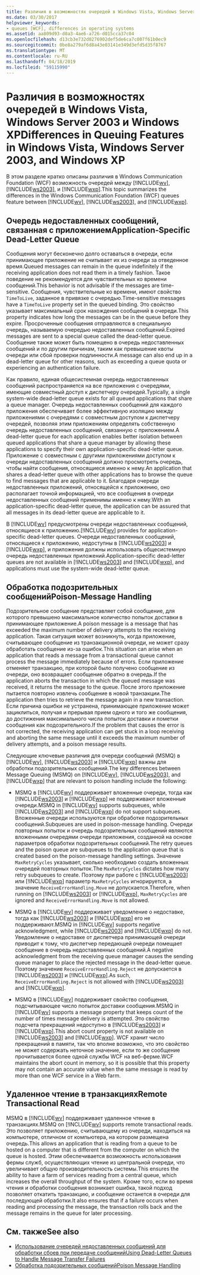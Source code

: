 ```yaml
---
title: Различия в возможностях очередей в Windows Vista, Windows Server 2003 и Windows XP
ms.date: 03/30/2017
helpviewer_keywords:
- queues [WCF], differences in operating systems
ms.assetid: aa809d93-d0a3-4ae6-a726-d015cca37c04
ms.openlocfilehash: d13cb3e732d0276902def5de6ca7c007f61b0ec9
ms.sourcegitcommit: 0be8a279af6d8a43e03141e349d3efd5d35f8767
ms.translationtype: MT
ms.contentlocale: ru-RU
ms.lasthandoff: 04/18/2019
ms.locfileid: "59115990"
---
```

# <a name="differences-in-queuing-features-in-windows-vista-windows-server-2003-and-windows-xp"></a><span data-ttu-id="6aa5f-102">Различия в возможностях очередей в Windows Vista, Windows Server 2003 и Windows XP</span><span class="sxs-lookup"><span data-stu-id="6aa5f-102">Differences in Queuing Features in Windows Vista, Windows Server 2003, and Windows XP</span></span>
<span data-ttu-id="6aa5f-103">В этом разделе кратко описаны различия в Windows Communication Foundation (WCF) возможность очередей между [!INCLUDE[wv](../../../../includes/wv-md.md)], [!INCLUDE[ws2003](../../../../includes/ws2003-md.md)], и [!INCLUDE[wxp](../../../../includes/wxp-md.md)].</span><span class="sxs-lookup"><span data-stu-id="6aa5f-103">This topic summarizes the differences in the Windows Communication Foundation (WCF) queues feature between [!INCLUDE[wv](../../../../includes/wv-md.md)], [!INCLUDE[ws2003](../../../../includes/ws2003-md.md)], and [!INCLUDE[wxp](../../../../includes/wxp-md.md)].</span></span>  
  
## <a name="application-specific-dead-letter-queue"></a><span data-ttu-id="6aa5f-104">Очередь недоставленных сообщений, связанная с приложением</span><span class="sxs-lookup"><span data-stu-id="6aa5f-104">Application-Specific Dead-Letter Queue</span></span>  
 <span data-ttu-id="6aa5f-105">Сообщения могут бесконечно долго оставаться в очереди, если принимающее приложение не считывает их из очереди за отведенное время.</span><span class="sxs-lookup"><span data-stu-id="6aa5f-105">Queued messages can remain in the queue indefinitely if the receiving application does not read them in a timely fashion.</span></span> <span data-ttu-id="6aa5f-106">Такое поведение не рекомендуется для чувствительных ко времени сообщений.</span><span class="sxs-lookup"><span data-stu-id="6aa5f-106">This behavior is not advisable if the messages are time-sensitive.</span></span> <span data-ttu-id="6aa5f-107">Сообщения, чувствительные ко времени, имеют свойство `TimeToLive`, заданное в привязке с очередью.</span><span class="sxs-lookup"><span data-stu-id="6aa5f-107">Time-sensitive messages have a `TimeToLive` property set in the queued binding.</span></span> <span data-ttu-id="6aa5f-108">Это свойство указывает максимальный срок нахождения сообщений в очереди.</span><span class="sxs-lookup"><span data-stu-id="6aa5f-108">This property indicates how long the messages can be in the queue before they expire.</span></span> <span data-ttu-id="6aa5f-109">Просроченные сообщения отправляются в специальную очередь, называемую очередью недоставленных сообщений.</span><span class="sxs-lookup"><span data-stu-id="6aa5f-109">Expired messages are sent to a special queue called the dead-letter queue.</span></span> <span data-ttu-id="6aa5f-110">Сообщение также может быть помещено в очередь недоставленных сообщений и по другим причинам, таким как превышение квоты очереди или сбой проверки подлинности.</span><span class="sxs-lookup"><span data-stu-id="6aa5f-110">A message can also end up in a dead-letter queue for other reasons, such as exceeding a queue quota or experiencing an authentication failure.</span></span>  
  
 <span data-ttu-id="6aa5f-111">Как правило, единая общесистемная очередь недоставленных сообщений распространяется на все приложения с очередями, имеющие совместный доступ к диспетчеру очередей.</span><span class="sxs-lookup"><span data-stu-id="6aa5f-111">Typically, a single system-wide dead-letter queue exists for all queued applications that share a queue manager.</span></span> <span data-ttu-id="6aa5f-112">Очередь недоставленных сообщений для каждого приложения обеспечивает более эффективную изоляцию между приложениями с очередями с совместным доступом к диспетчеру очередей, позволяя этим приложениям определять собственную очередь недоставленных сообщений, связанную с приложением.</span><span class="sxs-lookup"><span data-stu-id="6aa5f-112">A dead-letter queue for each application enables better isolation between queued applications that share a queue manager by allowing these applications to specify their own application-specific dead-letter queue.</span></span> <span data-ttu-id="6aa5f-113">Приложение с совместным с другими приложениями доступом к очереди недоставленных сообщений должно просмотреть очередь, чтобы найти сообщения, относящиеся именно к нему.</span><span class="sxs-lookup"><span data-stu-id="6aa5f-113">An application that shares a dead-letter queue with other applications has to browse the queue to find messages that are applicable to it.</span></span> <span data-ttu-id="6aa5f-114">Благодаря очереди недоставленных приложений, относящейся к приложению, оно располагает точной информацией, что все сообщения в очереди недоставленных сообщений применимы именно к нему.</span><span class="sxs-lookup"><span data-stu-id="6aa5f-114">With an application-specific dead-letter queue, the application can be assured that all messages in its dead-letter queue are applicable to it.</span></span>  
  
 <span data-ttu-id="6aa5f-115">В [!INCLUDE[wv](../../../../includes/wv-md.md)] предусмотрены очереди недоставленных сообщений, относящиеся к приложению.</span><span class="sxs-lookup"><span data-stu-id="6aa5f-115">[!INCLUDE[wv](../../../../includes/wv-md.md)] provides for application-specific dead-letter queues.</span></span> <span data-ttu-id="6aa5f-116">Очереди недоставленных сообщений, относящиеся к приложению, недоступны в [!INCLUDE[ws2003](../../../../includes/ws2003-md.md)] и [!INCLUDE[wxp](../../../../includes/wxp-md.md)], и приложения должны использовать общесистемную очередь недоставленных приложений.</span><span class="sxs-lookup"><span data-stu-id="6aa5f-116">Application-specific dead-letter queues are not available in [!INCLUDE[ws2003](../../../../includes/ws2003-md.md)] and [!INCLUDE[wxp](../../../../includes/wxp-md.md)], and applications must use the system-wide dead-letter queue.</span></span>  
  
## <a name="poison-message-handling"></a><span data-ttu-id="6aa5f-117">Обработка подозрительных сообщений</span><span class="sxs-lookup"><span data-stu-id="6aa5f-117">Poison-Message Handling</span></span>  
 <span data-ttu-id="6aa5f-118">Подозрительное сообщение представляет собой сообщение, для которого превышено максимальное количество попыток доставки в принимающее приложение.</span><span class="sxs-lookup"><span data-stu-id="6aa5f-118">A poison message is a message that has exceeded the maximum number of delivery attempts to the receiving application.</span></span> <span data-ttu-id="6aa5f-119">Такая ситуация может возникнуть, когда приложение, считывающее сообщение из транзакционной очереди, не может сразу обработать сообщение из-за ошибок.</span><span class="sxs-lookup"><span data-stu-id="6aa5f-119">This situation can arise when an application that reads a message from a transactional queue cannot process the message immediately because of errors.</span></span> <span data-ttu-id="6aa5f-120">Если приложение отменяет транзакцию, при которой было получено сообщение из очереди, оно возвращает сообщение обратно в очередь.</span><span class="sxs-lookup"><span data-stu-id="6aa5f-120">If the application aborts the transaction in which the queued message was received, it returns the message to the queue.</span></span> <span data-ttu-id="6aa5f-121">После этого приложение пытается повторно извлечь сообщение в новой транзакции.</span><span class="sxs-lookup"><span data-stu-id="6aa5f-121">The application then tries to retrieve the message again in a new transaction.</span></span> <span data-ttu-id="6aa5f-122">Если причина ошибки не устранена, принимающее приложение может зациклиться, получая и прерывая прием одного и того же сообщения, до достижения максимального числа попыток доставки и пометки сообщения как подозрительного.</span><span class="sxs-lookup"><span data-stu-id="6aa5f-122">If the problem that causes the error is not corrected, the receiving application can get stuck in a loop receiving and aborting the same message until it exceeds the maximum number of delivery attempts, and a poison message results.</span></span>  
  
 <span data-ttu-id="6aa5f-123">Следующие ключевые различия для очереди сообщений (MSMQ) в [!INCLUDE[wv](../../../../includes/wv-md.md)], [!INCLUDE[ws2003](../../../../includes/ws2003-md.md)] и [!INCLUDE[wxp](../../../../includes/wxp-md.md)] важны для обработки подозрительных сообщений.</span><span class="sxs-lookup"><span data-stu-id="6aa5f-123">The key differences between Message Queuing (MSMQ) on [!INCLUDE[wv](../../../../includes/wv-md.md)], [!INCLUDE[ws2003](../../../../includes/ws2003-md.md)], and [!INCLUDE[wxp](../../../../includes/wxp-md.md)] that are relevant to poison handling include the following:</span></span>  
  
-   <span data-ttu-id="6aa5f-124">MSMQ в [!INCLUDE[wv](../../../../includes/wv-md.md)] поддерживает вложенные очереди, тогда как [!INCLUDE[ws2003](../../../../includes/ws2003-md.md)] и [!INCLUDE[wxp](../../../../includes/wxp-md.md)] не поддерживают вложенные очереди.</span><span class="sxs-lookup"><span data-stu-id="6aa5f-124">MSMQ in [!INCLUDE[wv](../../../../includes/wv-md.md)] supports subqueues, while [!INCLUDE[ws2003](../../../../includes/ws2003-md.md)] and [!INCLUDE[wxp](../../../../includes/wxp-md.md)] do not support subqueues.</span></span> <span data-ttu-id="6aa5f-125">Вложенные очереди используются при обработке подозрительных сообщений.</span><span class="sxs-lookup"><span data-stu-id="6aa5f-125">Subqueues are used in poison-message handling.</span></span> <span data-ttu-id="6aa5f-126">Очереди повторных попыток и очередь подозрительных сообщений являются вложенными очередями очереди приложения, созданной на основе параметров обработки подозрительных сообщений.</span><span class="sxs-lookup"><span data-stu-id="6aa5f-126">The retry queues and the poison queue are subqueues to the application queue that is created based on the poison-message handling settings.</span></span> <span data-ttu-id="6aa5f-127">Значение `MaxRetryCycles` указывает, сколько необходимо создать вложенных очередей повторных попыток.</span><span class="sxs-lookup"><span data-stu-id="6aa5f-127">The `MaxRetryCycles` dictates how many retry subqueues to create.</span></span> <span data-ttu-id="6aa5f-128">Поэтому при работе с [!INCLUDE[ws2003](../../../../includes/ws2003-md.md)] или [!INCLUDE[wxp](../../../../includes/wxp-md.md)] параметр `MaxRetryCycles` игнорируется, а значение `ReceiveErrorHandling.Move` не допускается.</span><span class="sxs-lookup"><span data-stu-id="6aa5f-128">Therefore, when running on [!INCLUDE[ws2003](../../../../includes/ws2003-md.md)] or [!INCLUDE[wxp](../../../../includes/wxp-md.md)], `MaxRetryCycles` are ignored and `ReceiveErrorHandling.Move` is not allowed.</span></span>  
  
-   <span data-ttu-id="6aa5f-129">MSMQ в [!INCLUDE[wv](../../../../includes/wv-md.md)] поддерживает уведомление о недоставке, тогда как [!INCLUDE[ws2003](../../../../includes/ws2003-md.md)] и [!INCLUDE[wxp](../../../../includes/wxp-md.md)] его не поддерживают.</span><span class="sxs-lookup"><span data-stu-id="6aa5f-129">MSMQ in [!INCLUDE[wv](../../../../includes/wv-md.md)] supports negative acknowledgment, while [!INCLUDE[ws2003](../../../../includes/ws2003-md.md)] and [!INCLUDE[wxp](../../../../includes/wxp-md.md)] do not.</span></span> <span data-ttu-id="6aa5f-130">Уведомление о недоставке от диспетчера принимающей очереди приводит к тому, что диспетчер передающей очереди помещает сообщение в очередь недоставленных сообщений.</span><span class="sxs-lookup"><span data-stu-id="6aa5f-130">A negative acknowledgment from the receiving queue manager causes the sending queue manager to place the rejected message in the dead-letter queue.</span></span> <span data-ttu-id="6aa5f-131">Поэтому значение `ReceiveErrorHandling.Reject` не допускается в [!INCLUDE[ws2003](../../../../includes/ws2003-md.md)] и [!INCLUDE[wxp](../../../../includes/wxp-md.md)].</span><span class="sxs-lookup"><span data-stu-id="6aa5f-131">As such, `ReceiveErrorHandling.Reject` is not allowed with [!INCLUDE[ws2003](../../../../includes/ws2003-md.md)] and [!INCLUDE[wxp](../../../../includes/wxp-md.md)].</span></span>  
  
-   <span data-ttu-id="6aa5f-132">MSMQ в [!INCLUDE[wv](../../../../includes/wv-md.md)] поддерживает свойство сообщения, подсчитывающее число попыток доставки сообщения.</span><span class="sxs-lookup"><span data-stu-id="6aa5f-132">MSMQ in [!INCLUDE[wv](../../../../includes/wv-md.md)] supports a message property that keeps count of the number of times message delivery is attempted.</span></span> <span data-ttu-id="6aa5f-133">Это свойство подсчета прекращений недоступно в [!INCLUDE[ws2003](../../../../includes/ws2003-md.md)] и [!INCLUDE[wxp](../../../../includes/wxp-md.md)].</span><span class="sxs-lookup"><span data-stu-id="6aa5f-133">This abort count property is not available on [!INCLUDE[ws2003](../../../../includes/ws2003-md.md)] and [!INCLUDE[wxp](../../../../includes/wxp-md.md)].</span></span> <span data-ttu-id="6aa5f-134">WCF хранит число прекращений в памяти, так что вполне возможно, что это свойство не может содержать неточное значение, если то же сообщение прочитывается более одной службы WCF на веб-ферме.</span><span class="sxs-lookup"><span data-stu-id="6aa5f-134">WCF maintains the abort count in memory, so it is possible that this property may not contain an accurate value when the same message is read by more than one WCF service in a Web farm.</span></span>  
  
## <a name="remote-transactional-read"></a><span data-ttu-id="6aa5f-135">Удаленное чтение в транзакциях</span><span class="sxs-lookup"><span data-stu-id="6aa5f-135">Remote Transactional Read</span></span>  
 <span data-ttu-id="6aa5f-136">MSMQ в [!INCLUDE[wv](../../../../includes/wv-md.md)] поддерживает удаленное чтение в транзакциях.</span><span class="sxs-lookup"><span data-stu-id="6aa5f-136">MSMQ on [!INCLUDE[wv](../../../../includes/wv-md.md)] supports remote transactional reads.</span></span> <span data-ttu-id="6aa5f-137">Это позволяет приложению, считывающему из очереди, находиться на компьютере, отличном от компьютера, на котором размещена очередь.</span><span class="sxs-lookup"><span data-stu-id="6aa5f-137">This allows an application that is reading from a queue to be hosted on a computer that is different from the computer on which the queue is hosted.</span></span> <span data-ttu-id="6aa5f-138">Этим обеспечивается возможность использования фермы служб, осуществляющих чтение из центральной очереди, что увеличивает общую производительность системы.</span><span class="sxs-lookup"><span data-stu-id="6aa5f-138">This ensures the ability to have a farm of services reading from a central queue, which increases the overall throughput of the system.</span></span> <span data-ttu-id="6aa5f-139">Кроме того, если во время чтения и обработки сообщения возникает ошибка, такой подход позволяет откатить транзакцию, и сообщение останется в очереди для последующей обработки.</span><span class="sxs-lookup"><span data-stu-id="6aa5f-139">It also ensures that if a failure occurs when reading and processing the message, the transaction rolls back and the message remains in the queue for later processing.</span></span>  
  
## <a name="see-also"></a><span data-ttu-id="6aa5f-140">См. также</span><span class="sxs-lookup"><span data-stu-id="6aa5f-140">See also</span></span>

- [<span data-ttu-id="6aa5f-141">Использование очередей недоставленных сообщений для обработки сбоев при передаче сообщений</span><span class="sxs-lookup"><span data-stu-id="6aa5f-141">Using Dead-Letter Queues to Handle Message Transfer Failures</span></span>](../../../../docs/framework/wcf/feature-details/using-dead-letter-queues-to-handle-message-transfer-failures.md)
- [<span data-ttu-id="6aa5f-142">Обработка подозрительных сообщений</span><span class="sxs-lookup"><span data-stu-id="6aa5f-142">Poison Message Handling</span></span>](../../../../docs/framework/wcf/feature-details/poison-message-handling.md)
